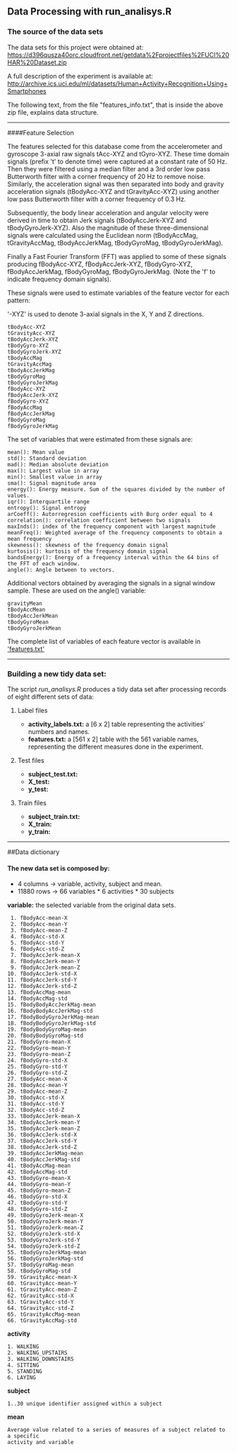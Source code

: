 ## Data Processing with run_analisys.R

### The source of the data sets

The data sets for this project were obtained at:
https://d396qusza40orc.cloudfront.net/getdata%2Fprojectfiles%2FUCI%20HAR%20Dataset.zip

A full description of the experiment is available at:
http://archive.ics.uci.edu/ml/datasets/Human+Activity+Recognition+Using+Smartphones

The following text, from the file "features_info.txt", that is inside the above zip file, explains data structure.

---

####Feature Selection 

The features selected for this database come from the accelerometer and gyroscope 3-axial raw signals tAcc-XYZ and tGyro-XYZ. These time domain signals (prefix 't' to denote time) were captured at a constant rate of 50 Hz. Then they were filtered using a median filter and a 3rd order low pass Butterworth filter with a corner frequency of 20 Hz to remove noise. Similarly, the acceleration signal was then separated into body and gravity acceleration signals (tBodyAcc-XYZ and tGravityAcc-XYZ) using another low pass Butterworth filter with a corner frequency of 0.3 Hz.

Subsequently, the body linear acceleration and angular velocity were derived in time to obtain Jerk signals (tBodyAccJerk-XYZ and tBodyGyroJerk-XYZ). Also the magnitude of these three-dimensional signals were calculated using the Euclidean norm (tBodyAccMag, tGravityAccMag, tBodyAccJerkMag, tBodyGyroMag, tBodyGyroJerkMag).

Finally a Fast Fourier Transform (FFT) was applied to some of these signals producing fBodyAcc-XYZ, fBodyAccJerk-XYZ, fBodyGyro-XYZ, fBodyAccJerkMag, fBodyGyroMag, fBodyGyroJerkMag. (Note the 'f' to indicate frequency domain signals).

These signals were used to estimate variables of the feature vector for each pattern:

'-XYZ' is used to denote 3-axial signals in the X, Y and Z directions.

	tBodyAcc-XYZ 
	tGravityAcc-XYZ 
	tBodyAccJerk-XYZ 
	tBodyGyro-XYZ 
	tBodyGyroJerk-XYZ 
	tBodyAccMag 
	tGravityAccMag 
	tBodyAccJerkMag 
	tBodyGyroMag 
	tBodyGyroJerkMag 
	fBodyAcc-XYZ 
	fBodyAccJerk-XYZ 
	fBodyGyro-XYZ 
	fBodyAccMag 
	fBodyAccJerkMag 
	fBodyGyroMag 
	fBodyGyroJerkMag 

The set of variables that were estimated from these signals are: 

	mean(): Mean value
	std(): Standard deviation
	mad(): Median absolute deviation 
	max(): Largest value in array
	min(): Smallest value in array
	sma(): Signal magnitude area
	energy(): Energy measure. Sum of the squares divided by the number of values. 
	iqr(): Interquartile range 
	entropy(): Signal entropy
	arCoeff(): Autorregresion coefficients with Burg order equal to 4
	correlation(): correlation coefficient between two signals
	maxInds(): index of the frequency component with largest magnitude
	meanFreq(): Weighted average of the frequency components to obtain a mean frequency
	skewness(): skewness of the frequency domain signal 
	kurtosis(): kurtosis of the frequency domain signal 
	bandsEnergy(): Energy of a frequency interval within the 64 bins of the FFT of each window.
	angle(): Angle between to vectors.

Additional vectors obtained by averaging the signals in a signal window sample. These are used on the angle() variable:

	gravityMean
	tBodyAccMean
	tBodyAccJerkMean
	tBodyGyroMean
	tBodyGyroJerkMean

The complete list of variables of each feature vector is available in ['features.txt'](https://github.com/manazevedof/GettingAndCleaningData/blob/master/features.txt "Features")

---

### Building a new tidy data set:

The script *run_analisys.R* produces a tidy data set after processing records of eight different sets of data:

1. Label files
	- **activity_labels.txt:** a [6 x 2] table representing the activities’ numbers and names.
	- **features.txt:** a [561 x 2] table with the 561 variable names, representing the different measures done in the experiment.

2. Test files
	- **subject_test.txt:**
	- **X_test:**
	- **y_test:**

3. Train files
	- **subject_train.txt:**
	- **X_train:**
	- **y_train:**

---
	
##Data dictionary

#### The new data set is composed by:

- 4 columns -> variable, activity, subject and mean.
- 11880 rows -> 66 variables * 6 activities * 30 subjects

**variable:** the selected variable from the original data sets.

	 1. fBodyAcc-mean-X           
	 2. fBodyAcc-mean-Y           
	 3. fBodyAcc-mean-Z          
	 4. fBodyAcc-std-X            
	 5. fBodyAcc-std-Y            
	 6. fBodyAcc-std-Z           
	 7. fBodyAccJerk-mean-X       
	 8. fBodyAccJerk-mean-Y       	
	 9. fBodyAccJerk-mean-Z      
	10. fBodyAccJerk-std-X        
	11. fBodyAccJerk-std-Y        
	12. fBodyAccJerk-std-Z       
	13. fBodyAccMag-mean          
	14. fBodyAccMag-std           
	15. fBodyBodyAccJerkMag-mean 
	16. fBodyBodyAccJerkMag-std   
	17. fBodyBodyGyroJerkMag-mean 
	18. fBodyBodyGyroJerkMag-std 
	19. fBodyBodyGyroMag-mean     
	20. fBodyBodyGyroMag-std      
	21. fBodyGyro-mean-X         
	22. fBodyGyro-mean-Y          
	23. fBodyGyro-mean-Z          
	24. fBodyGyro-std-X          
	25. fBodyGyro-std-Y           
	26. fBodyGyro-std-Z           
	27. tBodyAcc-mean-X          
	28. tBodyAcc-mean-Y           
	29. tBodyAcc-mean-Z           
	30. tBodyAcc-std-X           
	31. tBodyAcc-std-Y            
	32. tBodyAcc-std-Z            
	33. tBodyAccJerk-mean-X      
	34. tBodyAccJerk-mean-Y       
	35. tBodyAccJerk-mean-Z       
	36. tBodyAccJerk-std-X       
	37. tBodyAccJerk-std-Y        
	38. tBodyAccJerk-std-Z        
	39. tBodyAccJerkMag-mean     
	40. tBodyAccJerkMag-std       
	41. tBodyAccMag-mean          
	42. tBodyAccMag-std          
	43. tBodyGyro-mean-X          
	44. tBodyGyro-mean-Y          
	45. tBodyGyro-mean-Z         
	46. tBodyGyro-std-X           
	47. tBodyGyro-std-Y           
	48. tBodyGyro-std-Z          
	49. tBodyGyroJerk-mean-X      
	50. tBodyGyroJerk-mean-Y      
	51. tBodyGyroJerk-mean-Z     
	52. tBodyGyroJerk-std-X       
	53. tBodyGyroJerk-std-Y       
	54. tBodyGyroJerk-std-Z      
	55. tBodyGyroJerkMag-mean     
	56. tBodyGyroJerkMag-std      
	57. tBodyGyroMag-mean        
	58. tBodyGyroMag-std          
	59. tGravityAcc-mean-X        
	60. tGravityAcc-mean-Y       
	61. tGravityAcc-mean-Z        
	62. tGravityAcc-std-X         
	63. tGravityAcc-std-Y        
	64. tGravityAcc-std-Z         
	65. tGravityAccMag-mean       
	66. tGravityAccMag-std 

**activity**

	1. WALKING
	2. WALKING_UPSTAIRS
	3. WALKING_DOWNSTAIRS
	4. SITTING
	5. STANDING
	6. LAYING

**subject**

	1..30 unique identifier assigned within a subject
	
**mean**

	Average value related to a series of measures of a subject related to a specific
	activity and variable
	
